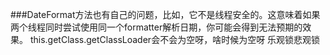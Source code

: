###DateFormat方法也有自己的问题，比如，它不是线程安全的。这意味着如果两个线程同时尝试使用同一个formatter解析日期，你可能会得到无法预期的效果。
this.getClass.getClassLoader会不会为空呀，啥时候为空呀
乐观锁悲观锁
